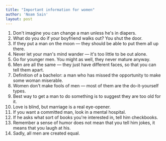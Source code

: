 ```yaml
---
title: "Important information for women"
author: 'Noam Sain'
layout: post
---
```


1. Don't imagine you can change a man unless he's in diapers.
2. What do you do if your boyfriend walks out? You shut the door.
3. If they put a man on the moon — they should be able to put them all up there.
4. Never let your man's mind wander — it's too little to be out alone.
5. Go for younger men. You might as well, they never mature anyway.
6. Men are all the same — they just have different faces, so that you can tell them apart.
7. Definition of a bachelor: a man who has missed the opportunity to make some woman miserable.
8. Women don't make fools of men — most of them are the do-it-yourself types.
9. Best way to get a man to do something is to suggest they are too old for it.
10. Love is blind, but marriage is a real eye-opener.
11. If you want a committed man, look in a mental hospital.
12. If he asks what sort of books you're interested in, tell him checkbooks.
13. Remember a sense of humor does not mean that you tell him jokes, it means that you laugh at his.
14. Sadly, all men are created equal.